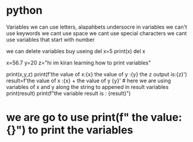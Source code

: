 # python
Variables
we can use letters, alapahbets undersocre in variables
we can't use keywords
we cant use space
we cant use special characters
we cant use variables that start with number


we can delete variables buy useing del
x=5
print(x)
del x


x=56.7
y=20
z="hi im kiran learning how to print variables"

print(x,y,z)
print(f'the value of x:{x} the value of y :{y} the z output is:{z}')
result=f'the value of x :{x} + the value of y {y}' # here we are using variables of x and y along the string to appened in result variables
print(result)
print(f"the variable result is : {result}")

# we are go to use print(f" the value: {}") to print the variables
